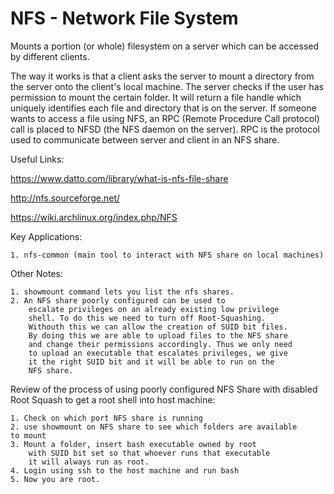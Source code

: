 # NFS - Network File System 

Mounts a portion (or whole) filesystem on a server which can be accessed by different clients.

The way it works is that a client asks the server to mount a directory from the server onto the client's local machine. The server checks if the user has permission to mount the certain
folder. It will return a file handle which uniquely identifies each file and directory that is on the server. 
If someone wants to access a file using NFS, an RPC (Remote Procedure Call protocol) call 
is placed to NFSD (the NFS daemon on the server).
RPC is the protocol used to communicate between server and client in an NFS share. 

Useful Links:

https://www.datto.com/library/what-is-nfs-file-share

http://nfs.sourceforge.net/

https://wiki.archlinux.org/index.php/NFS


Key Applications:

    1. nfs-common (main tool to interact with NFS share on local machines)


Other Notes:

    1. showmount command lets you list the nfs shares.
    2. An NFS share poorly configured can be used to 
        escalate privileges on an already existing low privilege
        shell. To do this we need to turn off Root-Squashing.
        Withouth this we can allow the creation of SUID bit files. 
        By doing this we are able to upload files to the NFS share 
        and change their permissions accordingly. Thus we only need
        to upload an executable that escalates privileges, we give
        it the right SUID bit and it will be able to run on the 
        NFS share. 

Review of the process of using poorly configured NFS Share with 
disabled Root Squash to get a root shell into host machine:

    1. Check on which port NFS share is running
    2. use showmount on NFS share to see which folders are available        to mount
    3. Mount a folder, insert bash executable owned by root 
        with SUID bit set so that whoever runs that executable
        it will always run as root.
    4. Login using ssh to the host machine and run bash
    5. Now you are root. 
